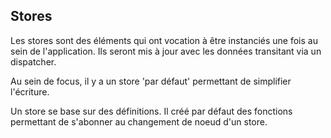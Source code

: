 ## Stores

Les stores sont des éléments qui ont vocation à être instanciés une fois au sein de l'application.
Ils seront mis à jour avec les données transitant via un dispatcher.

Au sein de focus, il y a un store 'par défaut' permettant de simplifier l'écriture.

Un store se base sur des définitions.
Il créé par défaut des fonctions permettant de s'abonner au changement de noeud d'un store.
